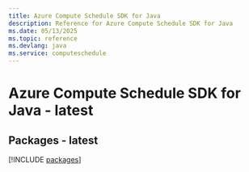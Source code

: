 ```yaml
---
title: Azure Compute Schedule SDK for Java
description: Reference for Azure Compute Schedule SDK for Java
ms.date: 05/13/2025
ms.topic: reference
ms.devlang: java
ms.service: computeschedule
---
```

# Azure Compute Schedule SDK for Java - latest
## Packages - latest
[!INCLUDE [packages](compute-schedule-index.md)]